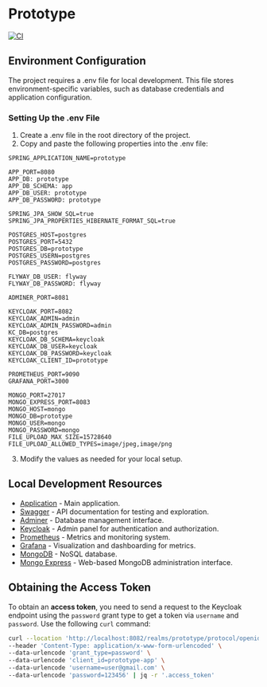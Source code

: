 # Prototype

[![CI](https://github.com/nottaras/prototype/actions/workflows/ci.yml/badge.svg?branch=main)](https://github.com/nottaras/prototype/actions/workflows/ci.yml)

## Environment Configuration

The project requires a .env file for local development. This file stores environment-specific variables, such as
database credentials and application configuration.

### Setting Up the .env File

1. Create a .env file in the root directory of the project.
2. Copy and paste the following properties into the .env file:

```
SPRING_APPLICATION_NAME=prototype

APP_PORT=8080
APP_DB: prototype
APP_DB_SCHEMA: app
APP_DB_USER: prototype
APP_DB_PASSWORD: prototype

SPRING_JPA_SHOW_SQL=true
SPRING_JPA_PROPERTIES_HIBERNATE_FORMAT_SQL=true

POSTGRES_HOST=postgres
POSTGRES_PORT=5432
POSTGRES_DB=prototype
POSTGRES_USERN=postgres
POSTGRES_PASSWORD=postgres

FLYWAY_DB_USER: flyway
FLYWAY_DB_PASSWORD: flyway

ADMINER_PORT=8081

KEYCLOAK_PORT=8082
KEYCLOAK_ADMIN=admin
KEYCLOAK_ADMIN_PASSWORD=admin
KC_DB=postgres
KEYCLOAK_DB_SCHEMA=keycloak
KEYCLOAK_DB_USER=keycloak
KEYCLOAK_DB_PASSWORD=keycloak
KEYCLOAK_CLIENT_ID=prototype

PROMETHEUS_PORT=9090
GRAFANA_PORT=3000

MONGO_PORT=27017
MONGO_EXPRESS_PORT=8083
MONGO_HOST=mongo
MONGO_DB=prototype
MONGO_USER=mongo
MONGO_PASSWORD=mongo
FILE_UPLOAD_MAX_SIZE=15728640
FILE_UPLOAD_ALLOWED_TYPES=image/jpeg,image/png
```

3. Modify the values as needed for your local setup.

## Local Development Resources

- [Application](http://localhost:8080) - Main application.
- [Swagger](http://localhost:8080/swagger-ui/index.html#) - API documentation for testing and exploration.
- [Adminer](http://localhost:8081) - Database management interface.
- [Keycloak](http://localhost:8082) - Admin panel for authentication and authorization.
- [Prometheus](http://localhost:9090) - Metrics and monitoring system.
- [Grafana](http://localhost:3000) - Visualization and dashboarding for metrics.
- [MongoDB](http://localhost:27017) - NoSQL database.
- [Mongo Express](http://localhost:8083) - Web-based MongoDB administration interface.

## Obtaining the Access Token

To obtain an **access token**, you need to send a request to the Keycloak endpoint using the `password` grant type to
get a token via `username` and `password`. Use the following `curl` command:

```bash
curl --location 'http://localhost:8082/realms/prototype/protocol/openid-connect/token' \
--header 'Content-Type: application/x-www-form-urlencoded' \
--data-urlencode 'grant_type=password' \
--data-urlencode 'client_id=prototype-app' \
--data-urlencode 'username=user@gmail.com' \
--data-urlencode 'password=123456' | jq -r '.access_token'
```
